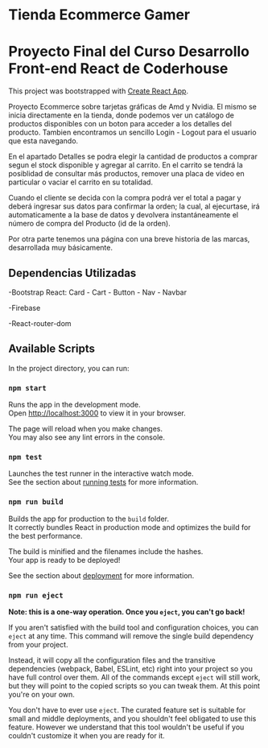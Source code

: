 # Tienda Ecommerce Gamer 
# Proyecto Final del Curso Desarrollo Front-end React de Coderhouse

This project was bootstrapped with [Create React App](https://github.com/facebook/create-react-app).

Proyecto Ecommerce sobre tarjetas gráficas de Amd y Nvidia. El mismo se inicia directamente en la tienda, donde podemos ver un catálogo de productos disponibles con un boton para acceder a los detalles del producto. Tambien encontramos un sencillo Login - Logout para el usuario que esta navegando.

En el apartado Detalles se podra elegir la cantidad de productos a comprar segun el stock disponible y agregar al carrito. En el carrito se tendrá la posiblidad de consultar más productos, remover una placa de video en particular o vaciar el carrito en su totalidad.

Cuando el cliente se decida con la compra podrá ver el total a pagar y deberá ingresar sus datos para confirmar la orden; la cual, al ejecurtase, irá automaticamente a la base de datos y devolvera instantáneamente el número de compra del Producto (id de la orden).

Por otra parte tenemos una página con una breve historia de las marcas, desarrollada muy básicamente.

## Dependencias Utilizadas

-Bootstrap React: Card - Cart - Button - Nav - Navbar

-Firebase

-React-router-dom

## Available Scripts

In the project directory, you can run:

### `npm start`

Runs the app in the development mode.\
Open [http://localhost:3000](http://localhost:3000) to view it in your browser.

The page will reload when you make changes.\
You may also see any lint errors in the console.

### `npm test`

Launches the test runner in the interactive watch mode.\
See the section about [running tests](https://facebook.github.io/create-react-app/docs/running-tests) for more information.

### `npm run build`

Builds the app for production to the `build` folder.\
It correctly bundles React in production mode and optimizes the build for the best performance.

The build is minified and the filenames include the hashes.\
Your app is ready to be deployed!

See the section about [deployment](https://facebook.github.io/create-react-app/docs/deployment) for more information.

### `npm run eject`

**Note: this is a one-way operation. Once you `eject`, you can't go back!**

If you aren't satisfied with the build tool and configuration choices, you can `eject` at any time. This command will remove the single build dependency from your project.

Instead, it will copy all the configuration files and the transitive dependencies (webpack, Babel, ESLint, etc) right into your project so you have full control over them. All of the commands except `eject` will still work, but they will point to the copied scripts so you can tweak them. At this point you're on your own.

You don't have to ever use `eject`. The curated feature set is suitable for small and middle deployments, and you shouldn't feel obligated to use this feature. However we understand that this tool wouldn't be useful if you couldn't customize it when you are ready for it.
